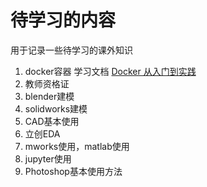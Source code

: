 # 待学习的内容

用于记录一些待学习的课外知识

1. docker容器  学习文档 [Docker 从入门到实践](https://vuepress.mirror.docker-practice.com/) 
2. 教师资格证
3. blender建模
4. solidworks建模
5. CAD基本使用
6. 立创EDA
7. mworks使用，matlab使用
8. jupyter使用
9. Photoshop基本使用方法

